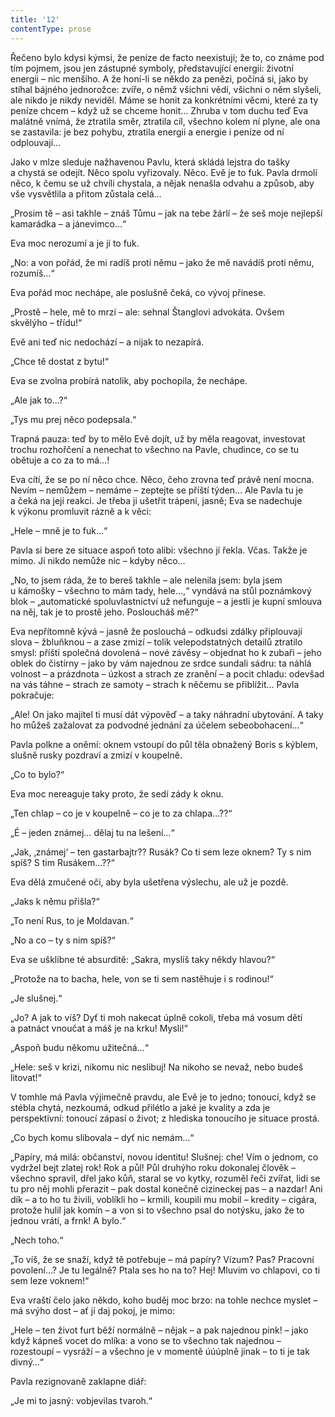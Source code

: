 ```yaml
---
title: '12'
contentType: prose
---
```


<section>

Řečeno bylo kdysi kýmsi, že peníze de facto neexistují; že to, co známe pod tím pojmem, jsou jen zástupné symboly, představující energii: životní energii – nic menšího. A že honí-li se někdo za penězi, počíná si, jako by stíhal bájného jednorožce: zvíře, o němž všichni vědí, všichni o něm slyšeli, ale nikdo je nikdy neviděl. Máme se honit za konkrétními věcmi, které za ty peníze chcem – když už se chceme honit… Zhruba v tom duchu teď Eva malátně vnímá, že ztratila směr, ztratila cíl, všechno kolem ní plyne, ale ona se zastavila: je bez pohybu, ztratila energii a energie i peníze od ní odplouvají…

Jako v mlze sleduje nažhavenou Pavlu, která skládá lejstra do tašky a chystá se odejít. Něco spolu vyřizovaly. Něco. Evě je to fuk. Pavla drmolí něco, k čemu se už chvíli chystala, a nějak nenašla odvahu a způsob, aby vše vysvětlila a přitom zůstala celá…

„Prosim tě – asi takhle – znáš Tůmu – jak na tebe žárlí – že seš moje nejlepší kamarádka – a jánevimco…“

Eva moc nerozumí a je jí to fuk.

„No: a von pořád, že mi radíš proti němu – jako že mě navádíš proti němu, rozumíš…“

Eva pořád moc nechápe, ale poslušně čeká, co vývoj přinese.

„Prostě – hele, mě to mrzí – ale: sehnal Štanglovi advokáta. Ovšem skvělýho – třídu!“

Evě ani teď nic nedochází – a nijak to nezapírá.

„Chce tě dostat z bytu!“

Eva se zvolna probírá natolik, aby pochopila, že nechápe.

„Ale jak to…?“

„Tys mu prej něco podepsala.“

Trapná pauza: teď by to mělo Evě dojít, už by měla reagovat, investovat trochu rozhořčení a nenechat to všechno na Pavle, chudince, co se tu obětuje a co za to má…!

Eva cítí, že se po ní něco chce. Něco, čeho zrovna teď právě není mocna. Nevím – nemůžem – nemáme – zeptejte se příští týden… Ale Pavla tu je a čeká na její reakci. Je třeba ji ušetřit trápení, jasně; Eva se nadechuje k výkonu promluvit rázně a k věci:

„Hele – mně je to fuk…“

Pavla si bere ze situace aspoň toto alibi: všechno jí řekla. Včas. Takže je mimo. Jí nikdo nemůže nic – kdyby něco…

„No, to jsem ráda, že to bereš takhle – ale nelenila jsem: byla jsem u kámošky – všechno to mám tady, hele…,“ vyndává na stůl poznámkový blok – „automatické spoluvlastnictví už nefunguje – a jestli je kupní smlouva na něj, tak je to prostě jeho. Posloucháš mě?“

Eva nepřítomně kývá – jasně že poslouchá – odkudsi zdálky připlouvají slova – žbluňknou – a zase zmizí – tolik velepodstatných detailů ztratilo smysl: příští společná dovolená – nové závěsy – objednat ho k zubaři – jeho oblek do čistírny – jako by vám najednou ze srdce sundali sádru: ta náhlá volnost – a prázdnota – úzkost a strach ze zranění – a pocit chladu: odevšad na vás táhne – strach ze samoty – strach k něčemu se přiblížit… Pavla pokračuje:

„Ale! On jako majitel ti musí dát výpověď – a taky náhradní ubytování. A taky ho můžeš zažalovat za podvodné jednání za účelem sebeobohacení…“

Pavla polkne a oněmí: oknem vstoupí do půl těla obnažený Boris s kýblem, slušně rusky pozdraví a zmizí v koupelně.

„Co to bylo?“

Eva moc nereaguje taky proto, že sedí zády k oknu.

„Ten chlap – co je v koupelně – co je to za chlapa…??“

„É – jeden známej… dělaj tu na lešení…“

„Jak, ‚známej‘ – ten gastarbajtr?? Rusák? Co ti sem leze oknem? Ty s nim spíš? S tim Rusákem…??“

Eva dělá zmučené oči, aby byla ušetřena výslechu, ale už je pozdě.

„Jaks k němu přišla?“

„To není Rus, to je Moldavan.“

„No a co – ty s nim spíš?“

Eva se ušklíbne té absurditě: „Sakra, myslíš taky někdy hlavou?“

„Protože na to bacha, hele, von se ti sem nastěhuje i s rodinou!“

„Je slušnej.“

„Jo? A jak to víš? Dyť ti moh nakecat úplně cokoli, třeba má vosum dětí a patnáct vnoučat a máš je na krku! Mysli!“

„Aspoň budu někomu užitečná…“

„Hele: seš v krizi, nikomu nic neslibuj! Na nikoho se nevaž, nebo budeš litovat!“

V tomhle má Pavla výjimečně pravdu, ale Evě je to jedno; tonoucí, když se stébla chytá, nezkoumá, odkud přilétlo a jaké je kvality a zda je perspektivní: tonoucí zápasí o život; z hlediska tonoucího je situace prostá.

„Co bych komu slibovala – dyť nic nemám…“

„Papíry, má milá: občanství, novou identitu! Slušnej: che! Vím o jednom, co vydržel bejt zlatej rok! Rok a půl! Půl druhýho roku dokonalej člověk – všechno spravil, dřel jako kůň, staral se vo kytky, rozuměl řeči zvířat, lidi se tu pro něj mohli přerazit – pak dostal konečně cizineckej pas – a nazdar! Ani dík – a to ho tu živili, voblíkli ho – krmili, koupili mu mobil – kredity – cigára, protože hulil jak komín – a von si to všechno psal do notýsku, jako že to jednou vrátí, a frnk! A bylo.“

„Nech toho.“

„To víš, že se snaží, když tě potřebuje – má papíry? Vízum? Pas? Pracovní povolení…? Je tu legálně? Ptala ses ho na to? Hej! Mluvim vo chlapovi, co ti sem leze voknem!“

Eva vraští čelo jako někdo, koho buděj moc brzo: na tohle nechce myslet – má svýho dost – ať jí daj pokoj, je mimo:

„Hele – ten život furt běží normálně – nějak – a pak najednou pink! – jako když kápneš vocet do mlíka: a vono se to všechno tak najednou – rozestoupí – vysráží – a všechno je v momentě úúúplně jinak – to ti je tak divný…“

Pavla rezignovaně zaklapne diář:

„Je mi to jasný: vobjevilas tvaroh.“

</section>
